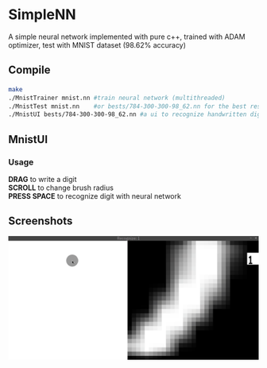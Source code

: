 # SimpleNN
A simple neural network implemented with pure c++, trained with ADAM optimizer, test with MNIST dataset (98.62% accuracy)

## Compile
```sh
make
./MnistTrainer mnist.nn #train neural network (multithreaded)
./MnistTest mnist.nn    #or bests/784-300-300-98_62.nn for the best result on my computer
./MnistUI bests/784-300-300-98_62.nn #a ui to recognize handwritten digit (written with SFML)
```

## MnistUI
### Usage
**DRAG** to write a digit  
**SCROLL** to change brush radius  
**PRESS SPACE** to recognize digit with neural network
## Screenshots
![](https://raw.githubusercontent.com/AdamYuan/SimpleNN/master/screenshots.gif)
